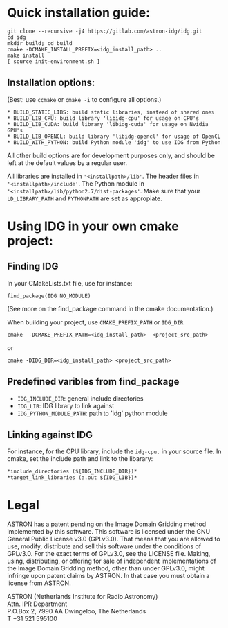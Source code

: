 # Quick installation guide:      
```
git clone --recursive -j4 https://gitlab.com/astron-idg/idg.git      
cd idg     
mkdir build; cd build           
cmake -DCMAKE_INSTALL_PREFIX=<idg_install_path> ..       
make install
[ source init-environment.sh ]         
```

## Installation options:      
(Best: use `ccmake` or `cmake -i` to configure all options.)       
```
* BUILD_STATIC_LIBS: build static libraries, instead of shared ones       
* BUILD_LIB_CPU: build library 'libidg-cpu' for usage on CPU's      
* BUILD_LIB_CUDA: build library 'libidg-cuda' for usage on Nvidia GPU's      
* BUILD_LIB_OPENCL: build library 'libidg-opencl' for usage of OpenCL     
* BUILD_WITH_PYTHON: build Python module 'idg' to use IDG from Python       
```
All other build options are for development purposes only, and should be
left at the default values by a regular user.      

All libraries are installed in `'<installpath>/lib'`. The header files in
`'<installpath>/include'`. The Python module in
`'<installpath>/lib/python2.7/dist-packages'`. Make sure that your
`LD_LIBRARY_PATH` and `PYTHONPATH` are set as appropiate.      


# Using IDG in your own cmake project:

## Finding IDG    

In your CMakeLists.txt file, use for instance:     

`find_package(IDG NO_MODULE)`

(See more on the find_package command in the cmake documentation.)      

When building your project, use `CMAKE_PREFIX_PATH` or `IDG_DIR`    

`cmake  -DCMAKE_PREFIX_PATH=<idg_install_path>  <project_src_path>`
     
or       

`cmake -DIDG_DIR=<idg_install_path> <project_src_path>`

## Predefined varibles from find_package

*  `IDG_INCLUDE_DIR`: general include directories       
*  `IDG_LIB`: IDG library to link against      
*  `IDG_PYTHON_MODULE_PATH`: path to 'idg' python module    

## Linking against IDG

For instance, for the CPU library, include the `idg-cpu.` in your source file. In cmake, set the include path and link to the libarary:     
```
*include_directories (${IDG_INCLUDE_DIR})*    
*target_link_libraries (a.out ${IDG_LIB})*      
```
# Legal
ASTRON has a patent pending on the Image Domain Gridding method implemented by
this software.  This software is licensed under the GNU General Public License
v3.0 (GPLv3.0).  That means that you are allowed to use, modify, distribute and 
sell this software under the conditions of GPLv3.0. For the exact terms of
GPLv3.0, see the LICENSE file.  Making, using, distributing, or offering for 
sale of independent implementations of the Image Domain Gridding method, other
than under GPLv3.0, might infringe upon patent claims by ASTRON. In that case
you must obtain a license from ASTRON.

ASTRON (Netherlands Institute for Radio Astronomy)  
Attn. IPR Department  
P.O.Box 2, 7990 AA Dwingeloo, The Netherlands  
T +31 521 595100